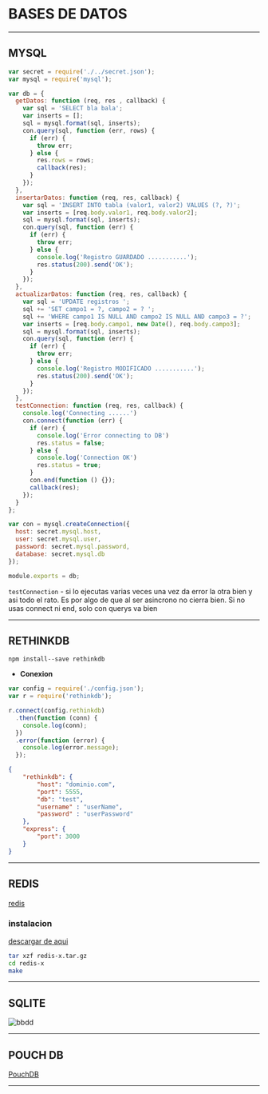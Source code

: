 # BASES DE DATOS

---

## MYSQL

```javascript
var secret = require('./../secret.json');
var mysql = require('mysql');

var db = {
  getDatos: function (req, res , callback) {
    var sql = 'SELECT bla bala';
    var inserts = [];
    sql = mysql.format(sql, inserts);
    con.query(sql, function (err, rows) {
      if (err) {
        throw err;
      } else {
        res.rows = rows;
        callback(res);
      }
    });
  },
  insertarDatos: function (req, res, callback) {
    var sql = 'INSERT INTO tabla (valor1, valor2) VALUES (?, ?)';
    var inserts = [req.body.valor1, req.body.valor2];
    sql = mysql.format(sql, inserts);
    con.query(sql, function (err) {
      if (err) {
        throw err;
      } else {
        console.log('Registro GUARDADO ...........');
        res.status(200).send('OK');
      }
    });
  },
  actualizarDatos: function (req, res, callback) {
    var sql = 'UPDATE registros ';
    sql += 'SET campo1 = ?, campo2 = ? ';
    sql += 'WHERE campo1 IS NULL AND campo2 IS NULL AND campo3 = ?';
    var inserts = [req.body.campo1, new Date(), req.body.campo3];
    sql = mysql.format(sql, inserts);
    con.query(sql, function (err) {
      if (err) {
        throw err;
      } else {
        console.log('Registro MODIFICADO ...........');
        res.status(200).send('OK');
      }
    });
  },
  testConnection: function (req, res, callback) {
    console.log('Connecting ......')
    con.connect(function (err) {
      if (err) {
        console.log('Error connecting to DB')
        res.status = false;
      } else {
        console.log('Connection OK')
        res.status = true;
      }
      con.end(function () {});
      callback(res);
    });
  }
};

var con = mysql.createConnection({
  host: secret.mysql.host,
  user: secret.mysql.user,
  password: secret.mysql.password,
  database: secret.mysql.db
});

module.exports = db;
```
`testConnection` - si lo ejecutas varias veces una vez da error la otra bien y asi todo el rato. Es por algo de que al ser asincrono no cierra bien. Si no usas connect ni end, solo con querys va bien  

---

## RETHINKDB

`npm install--save rethinkdb`  

* **Conexion**

```js
var config = require('./config.json');
var r = require('rethinkdb');

r.connect(config.rethinkdb)
  .then(function (conn) {
    console.log(conn);
  })
  .error(function (error) {
    console.log(error.message);
  });
```

```json
{
	"rethinkdb": {
		"host": "dominio.com",
		"port": 5555,
		"db": "test",
        "username" : "userName",
        "password" : "userPassword"
    },
	"express": {
		"port": 3000
	}
}
```

---

## REDIS

[redis](http://redis.io)

### instalacion

[descargar de aqui](http://redis.io/download)  

```sh
tar xzf redis-x.tar.gz
cd redis-x
make
```

---

## SQLITE

![bbdd](/z-static/images/comingSoon2.jpg)

---

## POUCH DB

[PouchDB](https://pouchdb.com/)


---
